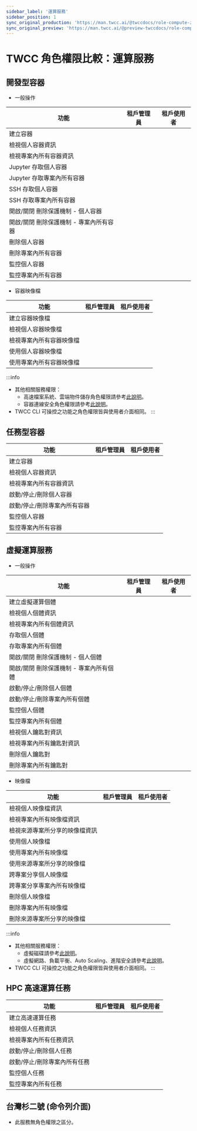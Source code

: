 ```yaml
---
sidebar_label: '運算服務'
sidebar_position: 1
sync_original_production: 'https://man.twcc.ai/@twccdocs/role-compute-zh' 
sync_original_preview: 'https://man.twcc.ai/@preview-twccdocs/role-compute-zh'
---
```



# TWCC 角色權限比較：運算服務

## 開發型容器

- 一般操作

| 功能 | 租戶管理員 | 租戶使用者 |
| -------- | -------- | -------- |
|建立容器|<i class="fa fa-check" aria-hidden="true"></i>|<i class="fa fa-check" aria-hidden="true"></i>|
|檢視個人容器資訊|<i class="fa fa-check" aria-hidden="true"></i>|<i class="fa fa-check" aria-hidden="true"></i>|
|檢視專案內所有容器資訊|<i class="fa fa-check" aria-hidden="true"></i>|<i class="fa fa-times" aria-hidden="true"></i>|
|Jupyter 存取個人容器|<i class="fa fa-check" aria-hidden="true"></i>|<i class="fa fa-check" aria-hidden="true"></i>|
|Jupyter 存取專案內所有容器|<i class="fa fa-check" aria-hidden="true"></i>|<i class="fa fa-times" aria-hidden="true"></i>|
|SSH 存取個人容器|<i class="fa fa-check" aria-hidden="true"></i>|<i class="fa fa-check" aria-hidden="true"></i>|
|SSH 存取專案內所有容器|<i class="fa fa-times" aria-hidden="true"></i>|<i class="fa fa-times" aria-hidden="true"></i>|
|開啟/關閉 刪除保護機制 - 個人容器|<i class="fa fa-check" aria-hidden="true"></i>|<i class="fa fa-check" aria-hidden="true"></i>|
|開啟/關閉 刪除保護機制 - 專案內所有容器|<i class="fa fa-check" aria-hidden="true"></i>|<i class="fa fa-times" aria-hidden="true"></i>|
|刪除個人容器|<i class="fa fa-check" aria-hidden="true"></i>|<i class="fa fa-check" aria-hidden="true"></i>|
|刪除專案內所有容器|<i class="fa fa-check" aria-hidden="true"></i>|<i class="fa fa-times" aria-hidden="true"></i>|
|監控個人容器|<i class="fa fa-check" aria-hidden="true"></i>|<i class="fa fa-check" aria-hidden="true"></i>|
|監控專案內所有容器|<i class="fa fa-check" aria-hidden="true"></i>|<i class="fa fa-times" aria-hidden="true"></i>|

- 容器映像檔

| 功能 | 租戶管理員 | 租戶使用者 |
| -------- | -------- | -------- |
|建立容器映像檔|<i class="fa fa-check" aria-hidden="true"></i>|<i class="fa fa-check" aria-hidden="true"></i>|
|檢視個人容器映像檔|<i class="fa fa-check" aria-hidden="true"></i>|<i class="fa fa-check" aria-hidden="true"></i>
|檢視專案內所有容器映像檔|<i class="fa fa-times" aria-hidden="true"></i>|<i class="fa fa-times" aria-hidden="true"></i>|
|使用個人容器映像檔|<i class="fa fa-check" aria-hidden="true"></i>|<i class="fa fa-check" aria-hidden="true"></i>
|使用專案內所有容器映像檔|<i class="fa fa-check" aria-hidden="true"></i>|<i class="fa fa-check" aria-hidden="true"></i>|


:::info
- 其他相關服務權限：
    - 高速檔案系統、雲端物件儲存角色權限請參考[此說明](storage.md)。
    - 容器連線安全角色權限請參考[此說明](networking-security.md)。
- TWCC CLI 可操控之功能之角色權限皆與使用者介面相同。
:::


## 任務型容器


| 功能 | 租戶管理員 | 租戶使用者 |
| -------- | -------- | -------- |
|建立容器|<i class="fa fa-check" aria-hidden="true"></i>|<i class="fa fa-check" aria-hidden="true"></i>
|檢視個人容器資訊|<i class="fa fa-check" aria-hidden="true"></i>|<i class="fa fa-check" aria-hidden="true"></i>
|檢視專案內所有容器資訊|<i class="fa fa-check" aria-hidden="true"></i>|<i class="fa fa-times" aria-hidden="true"></i>|
|啟動/停止/刪除個人容器|<i class="fa fa-check" aria-hidden="true"></i>|<i class="fa fa-check" aria-hidden="true"></i>
|啟動/停止/刪除專案內所有容器|<i class="fa fa-check" aria-hidden="true"></i>|<i class="fa fa-times" aria-hidden="true"></i>|
|監控個人容器|<i class="fa fa-check" aria-hidden="true"></i>|<i class="fa fa-check" aria-hidden="true"></i>
|監控專案內所有容器|<i class="fa fa-check" aria-hidden="true"></i>|<i class="fa fa-times" aria-hidden="true"></i>|

## 虛擬運算服務

- 一般操作

| 功能 | 租戶管理員 | 租戶使用者 |
| -------- | -------- | -------- |
|建立虛擬運算個體|<i class="fa fa-check" aria-hidden="true"></i>|<i class="fa fa-check" aria-hidden="true"></i>
|檢視個人個體資訊|<i class="fa fa-check" aria-hidden="true"></i>|<i class="fa fa-check" aria-hidden="true"></i>
|檢視專案內所有個體資訊|<i class="fa fa-check" aria-hidden="true"></i>|<i class="fa fa-times" aria-hidden="true"></i>
|存取個人個體|<i class="fa fa-check" aria-hidden="true"></i>|<i class="fa fa-check" aria-hidden="true"></i>
|存取專案內所有個體|<i class="fa fa-times" aria-hidden="true"></i>|<i class="fa fa-times" aria-hidden="true"></i>
|開啟/關閉 刪除保護機制 - 個人個體|<i class="fa fa-check" aria-hidden="true"></i>|<i class="fa fa-check" aria-hidden="true"></i>|
|開啟/關閉 刪除保護機制 - 專案內所有個體|<i class="fa fa-check" aria-hidden="true"></i>|<i class="fa fa-times" aria-hidden="true"></i>|
|啟動/停止/刪除個人個體|<i class="fa fa-check" aria-hidden="true"></i>|<i class="fa fa-check" aria-hidden="true"></i>
|啟動/停止/刪除專案內所有個體|<i class="fa fa-check" aria-hidden="true"></i>|<i class="fa fa-times" aria-hidden="true"></i>
|監控個人個體|<i class="fa fa-check" aria-hidden="true"></i>|<i class="fa fa-check" aria-hidden="true"></i>
|監控專案內所有個體|<i class="fa fa-check" aria-hidden="true"></i>|<i class="fa fa-times" aria-hidden="true"></i>
|檢視個人鑰匙對資訊|<i class="fa fa-check" aria-hidden="true"></i>|<i class="fa fa-check" aria-hidden="true"></i>
|檢視專案內所有鑰匙對資訊|<i class="fa fa-times" aria-hidden="true"></i>|<i class="fa fa-times" aria-hidden="true"></i>
|刪除個人鑰匙對|<i class="fa fa-check" aria-hidden="true"></i>|<i class="fa fa-check" aria-hidden="true"></i>
|刪除專案內所有鑰匙對|<i class="fa fa-times" aria-hidden="true"></i>|<i class="fa fa-times" aria-hidden="true"></i>

- 映像檔

| 功能 | 租戶管理員 | 租戶使用者 |
| -------- | -------- | -------- |
|檢視個人映像檔資訊|<i class="fa fa-check" aria-hidden="true"></i>|<i class="fa fa-check" aria-hidden="true"></i>
|檢視專案內所有映像檔資訊|<i class="fa fa-check" aria-hidden="true"></i>|<i class="fa fa-times" aria-hidden="true"></i>
|檢視來源專案所分享的映像檔資訊|<i class="fa fa-check" aria-hidden="true"></i>|<i class="fa fa-times" aria-hidden="true"></i>
|使用個人映像檔|<i class="fa fa-check" aria-hidden="true"></i>|<i class="fa fa-check" aria-hidden="true"></i>
|使用專案內所有映像檔|<i class="fa fa-check" aria-hidden="true"></i>|<i class="fa fa-times" aria-hidden="true"></i>
|使用來源專案所分享的映像檔|<i class="fa fa-check" aria-hidden="true"></i>|<i class="fa fa-check" aria-hidden="true"></i>
|跨專案分享個人映像檔|<i class="fa fa-check" aria-hidden="true"></i>|<i class="fa fa-times" aria-hidden="true"></i>
|跨專案分享專案內所有映像檔|<i class="fa fa-check" aria-hidden="true"></i>|<i class="fa fa-times" aria-hidden="true"></i>
|刪除個人映像檔|<i class="fa fa-check" aria-hidden="true"></i>|<i class="fa fa-check" aria-hidden="true"></i>
|刪除專案內所有映像檔|<i class="fa fa-check" aria-hidden="true"></i>|<i class="fa fa-times" aria-hidden="true"></i>
|刪除來源專案所分享的映像檔|<i class="fa fa-check" aria-hidden="true"></i>|<i class="fa fa-times" aria-hidden="true"></i>

:::info
- 其他相關服務權限：
    - 虛擬磁碟請參考[此說明](storage.md#虛擬磁碟服務)。
    - 虛擬網路、負載平衡、Auto Scaling、進階安全請參考[此說明](storage.md)。
- TWCC CLI 可操控之功能之角色權限皆與使用者介面相同。
:::

## HPC 高速運算任務

| 功能 | 租戶管理員 | 租戶使用者 |
| -------- | -------- | -------- |
|建立高速運算任務|<i class="fa fa-check" aria-hidden="true"></i>|<i class="fa fa-check" aria-hidden="true"></i>
|檢視個人任務資訊|<i class="fa fa-check" aria-hidden="true"></i>|<i class="fa fa-check" aria-hidden="true"></i>
|檢視專案內所有任務資訊|<i class="fa fa-check" aria-hidden="true"></i>|<i class="fa fa-times" aria-hidden="true"></i>
|啟動/停止/刪除個人任務|<i class="fa fa-check" aria-hidden="true"></i>|<i class="fa fa-check" aria-hidden="true"></i>
|啟動/停止/刪除專案內所有任務|<i class="fa fa-check" aria-hidden="true"></i>|<i class="fa fa-times" aria-hidden="true"></i>
|監控個人任務|<i class="fa fa-check" aria-hidden="true"></i>|<i class="fa fa-check" aria-hidden="true"></i>
|監控專案內所有任務|<i class="fa fa-check" aria-hidden="true"></i>|<i class="fa fa-times" aria-hidden="true"></i>


## 台灣杉二號 (命令列介面)

- 此服務無角色權限之區分。